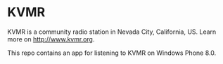 # KVMR
KVMR is a community radio station in Nevada City, California, US.  Learn more on http://www.kvmr.org.

This repo contains an app for listening to KVMR on Windows Phone 8.0.
